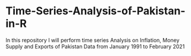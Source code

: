 # Time-Series-Analysis-of-Pakistan-in-R
In this repository I will perform time series Analysis on Inflation, Money Supply and Exports of Pakistan Data from January 1991 to February 2021
